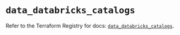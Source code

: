# `data_databricks_catalogs`

Refer to the Terraform Registry for docs: [`data_databricks_catalogs`](https://registry.terraform.io/providers/databricks/databricks/1.44.0/docs/data-sources/catalogs).
